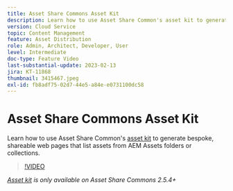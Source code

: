 ```yaml
---
title: Asset Share Commons Asset Kit
description: Learn how to use Asset Share Common's asset kit to generate bespoke, shareable web pages that list assets from AEM Assets folders or collections.
version: Cloud Service
topic: Content Management
feature: Asset Distribution
role: Admin, Architect, Developer, User
level: Intermediate
doc-type: Feature Video
last-substantial-update: 2023-02-13
jira: KT-11868
thumbnail: 3415467.jpeg
exl-id: fb8adf75-02d7-44e5-a84e-e0731100dc58
---
```

# Asset Share Commons Asset Kit

Learn how to use Asset Share Common's [asset kit](https://opensource.adobe.com/asset-share-commons/pages/asset-kit/overview/) to generate bespoke, shareable web pages that list assets from AEM Assets folders or collections.

>[!VIDEO](https://video.tv.adobe.com/v/3415467?quality=12&learn=on)

_[Asset kit](https://opensource.adobe.com/asset-share-commons/pages/asset-kit/overview/) is only available on Asset Share Commons 2.5.4+_
